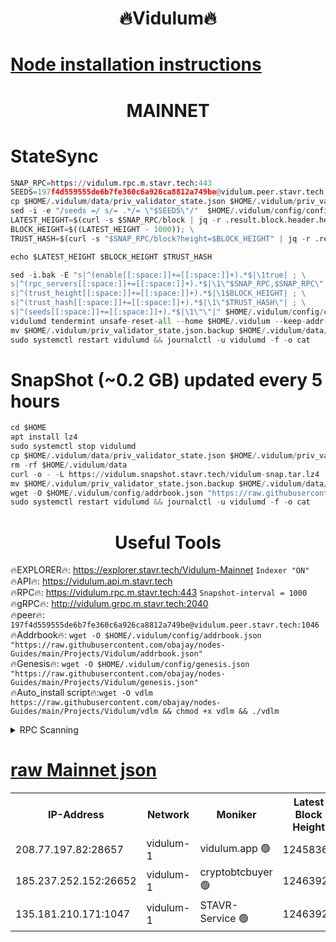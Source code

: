 <h1 align="center"> 🔥Vidulum🔥</h1>

[Node installation instructions](https://github.com/obajay/nodes-Guides/tree/main/Projects/Vidulum)
=
<h1 align="center"> MAINNET</h1>

# StateSync
```python
SNAP_RPC=https://vidulum.rpc.m.stavr.tech:443
SEEDS=197f4d559555de6b7fe360c6a926ca8812a749be@vidulum.peer.stavr.tech:1046
cp $HOME/.vidulum/data/priv_validator_state.json $HOME/.vidulum/priv_validator_state.json.backup
sed -i -e "/seeds =/ s/= .*/= \"$SEEDS\"/"  $HOME/.vidulum/config/config.toml
LATEST_HEIGHT=$(curl -s $SNAP_RPC/block | jq -r .result.block.header.height); \
BLOCK_HEIGHT=$((LATEST_HEIGHT - 1000)); \
TRUST_HASH=$(curl -s "$SNAP_RPC/block?height=$BLOCK_HEIGHT" | jq -r .result.block_id.hash)

echo $LATEST_HEIGHT $BLOCK_HEIGHT $TRUST_HASH

sed -i.bak -E "s|^(enable[[:space:]]+=[[:space:]]+).*$|\1true| ; \
s|^(rpc_servers[[:space:]]+=[[:space:]]+).*$|\1\"$SNAP_RPC,$SNAP_RPC\"| ; \
s|^(trust_height[[:space:]]+=[[:space:]]+).*$|\1$BLOCK_HEIGHT| ; \
s|^(trust_hash[[:space:]]+=[[:space:]]+).*$|\1\"$TRUST_HASH\"| ; \
s|^(seeds[[:space:]]+=[[:space:]]+).*$|\1\"\"|" $HOME/.vidulum/config/config.toml
vidulumd tendermint unsafe-reset-all --home $HOME/.vidulum --keep-addr-book
mv $HOME/.vidulum/priv_validator_state.json.backup $HOME/.vidulum/data/priv_validator_state.json
sudo systemctl restart vidulumd && journalctl -u vidulumd -f -o cat
```
# SnapShot (~0.2 GB) updated every 5 hours
```python
cd $HOME
apt install lz4
sudo systemctl stop vidulumd
cp $HOME/.vidulum/data/priv_validator_state.json $HOME/.vidulum/priv_validator_state.json.backup
rm -rf $HOME/.vidulum/data
curl -o - -L https://vidulum.snapshot.stavr.tech/vidulum-snap.tar.lz4 | lz4 -c -d - | tar -x -C $HOME/.vidulum --strip-components 2
mv $HOME/.vidulum/priv_validator_state.json.backup $HOME/.vidulum/data/priv_validator_state.json
wget -O $HOME/.vidulum/config/addrbook.json "https://raw.githubusercontent.com/obajay/nodes-Guides/main/Projects/Vidulum/addrbook.json"
sudo systemctl restart vidulumd && journalctl -u vidulumd -f -o cat
```

 <h1 align="center"> Useful Tools</h1>

🔥EXPLORER🔥:     https://explorer.stavr.tech/Vidulum-Mainnet        `Indexer "ON"` \
🔥API🔥:          https://vidulum.api.m.stavr.tech \
🔥RPC🔥:          https://vidulum.rpc.m.stavr.tech:443              `Snapshot-interval = 1000` \
🔥gRPC🔥:         http://vidulum.grpc.m.stavr.tech:2040 \
🔥peer🔥:         `197f4d559555de6b7fe360c6a926ca8812a749be@vidulum.peer.stavr.tech:1046` \
🔥Addrbook🔥:  `wget -O $HOME/.vidulum/config/addrbook.json "https://raw.githubusercontent.com/obajay/nodes-Guides/main/Projects/Vidulum/addrbook.json"` \
🔥Genesis🔥:  `wget -O $HOME/.vidulum/config/genesis.json "https://raw.githubusercontent.com/obajay/nodes-Guides/main/Projects/Vidulum/genesis.json"` \
🔥Auto_install script🔥:`wget -O vdlm https://raw.githubusercontent.com/obajay/nodes-Guides/main/Projects/Vidulum/vdlm && chmod +x vdlm && ./vdlm`

<details>
<summary>RPC Scanning</summary>

<h2 align="center"> We scan nodes in real time every 4 hours. And we provide the final result of RPC endpoints.
We cannot influence the operation of these nodes in any way. </h2>


```python
If Voting Power is higher than 0 --> then the Node is a validator of the network and may be subject to attack and be a potential threat to the chain.
```
```python
We marked such validators with a red symbol
```

</details>

[raw Mainnet json](https://rpc-check.vidulum.stavr.tech/vidulum/rpc-vidulum-result.json)
=



<table><tr><th>IP-Address</th><th>Network</th><th>Moniker</th><th>Latest Block Height</th><th>Earliest Block Height</th><th>Catching Up</th><th>Tx Index</th><th>Voting Power</th><th>Scan Time</th></tr><tr><td>208.77.197.82:28657</td><td>vidulum-1</td><td>vidulum.app 🟢</td><td>12458363</td><td>8679101</td><td>False</td><td>on</td><td>0</td><td>2024-02-15T23:29:07.887632038UTC</td></tr><tr><td>185.237.252.152:26652</td><td>vidulum-1</td><td>cryptobtcbuyer 🟢</td><td>12463927</td><td>9758001</td><td>False</td><td>on</td><td>0</td><td>2024-02-15T23:29:25.084458034UTC</td></tr><tr><td>135.181.210.171:1047</td><td>vidulum-1</td><td>STAVR-Service 🟢</td><td>12463925</td><td>12462001</td><td>False</td><td>on</td><td>0</td><td>2024-02-15T23:29:14.510764945UTC</td></tr></table>
